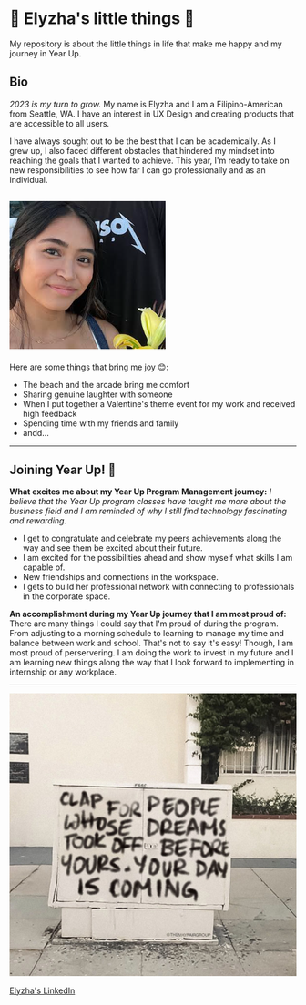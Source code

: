 # 🌼 Elyzha's little things 🌸  
My repository is about the little things in life that make me happy and my journey in Year Up. 

## Bio
*2023 is my turn to grow.* My name is Elyzha and I am a Filipino-American from Seattle, WA. I have an interest in UX Design and creating products that are accessible to all users. 

I have always sought out to be the best that I can be academically. As I grew up, I also faced different obstacles that hindered my mindset into reaching the goals that I wanted to achieve. This year, I'm ready to take on new responsibilities to see how far I can go professionally and as an individual.

![alt text](me.PNG)
---

Here are some things that bring me joy 😊:
- The beach and the arcade bring me comfort
- Sharing genuine laughter with someone
- When I put together a Valentine's theme event for my work and received high feedback
- Spending time with my friends and family
- andd...

---

## Joining Year Up! 🦋

**What excites me about my Year Up Program Management journey:**
*I believe that the Year Up program classes have taught me more about the business field and I am reminded of why I still find technology fascinating and rewarding.*
- I get to congratulate and celebrate my peers achievements along the way and see them be excited about their future.
- I am excited for the possibilities ahead and show myself what skills I am capable of.
- New friendships and connections in the workspace.
- I gets to build her professional network with connecting to professionals in the corporate space.

**An accomplishment during my Year Up journey that I am most proud of:**
There are many things I could say that I'm proud of during the program. From adjusting to a morning schedule to learning to manage my time and balance between work and school. That's not to say it's easy! Though, I am most proud of perservering. I am doing the work to invest in my future and I am learning new things along the way that I look forward to implementing in internship or any workplace.

---
 
![alt text](dreams.jpeg)

[Elyzha's LinkedIn](https://www.linkedin.com/in/elyzha-a-profile/)
